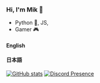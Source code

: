 ### Hi, I'm Mik 👋
- Python 🐍, JS, 
- Gamer 🎮

#### English
#### 日本語

[![GitHub stats](https://github-readme-stats.vercel.app/api?username=Wah7&show_icons=true&theme=tokyonight)](https://github.com/anuraghazra/github-readme-stats)
[![Discord Presence](https://lanyard.cnrad.dev/api/728817652000096277)](https://discord.com/users/728817652000096277)
